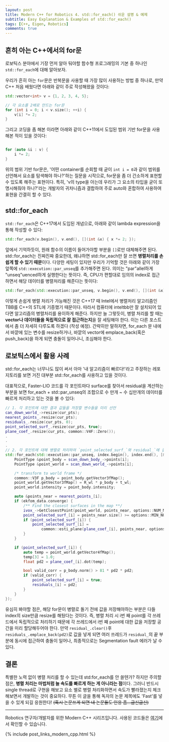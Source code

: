 ```yaml
---
layout: post
title: Modern C++ for Robotics 4. std::for_each() 쉬운 설명 & 예제
subtitle: Easy Explanation & Examples of std::for_each()
tags: [C++, Eigen, Robotics]
comments: true
---
```


## 흔히 아는 C++에서의 for문 

로보틱스 분야에서 기장 먼저 알아 둬야할 함수형 프로그래밍의 기본 중 하나인 `std::for_each`에 대해 알아보자.

우리가 흔히 아는 `for`문은 반복문을 사용할 때 가장 많이 사용하는 방법 중 하나로, 만약 C++ 처음 배웠다면 아래와 같이 주로 작성해왔을 것이다:

```cpp
std::vector<int> v = {1, 2, 3, 4, 5};

// 각 요소를 2배로 만드는 for문
for (int i = 0; i < v.size(); ++i) {
    v[i] *= 2;
}
```

그리고 코딩을 좀 해본 이라면 아래와 같이 C++11에서 도입된 범위 기반 for문을 사용해본 적이 있을 것이다:

```cpp

for (auto &i : v) {
    i *= 2;
}
```

위의 범위 기반 for문은, '어떤 container를 순회할 때 굳이 `int i = 0`과 같이 범위를 선언해서 요소를 탐색해야 하나?'하는 질문을 시작으로,
for문을 좀 더 간소하게 표현할 수 있도록 해주는 표현이다.
특히, 'v의 type을 아는데 우리가 그 요소의 타입을 굳이 또 명시해줘야 하나?'라는 개발자의 귀차니즘과 결합하여 주로 auto와 혼합하여 사용하여 표현을 간결히 할 수 있다.

## std::for_each

`std::for_each`은 C++17에서 도입된 개념으로, 아래와 같이 lambda expression을 통해 작성할 수 있다:

```cpp
std::for_each(v.begin(), v.end(), [](int &x) { x *= 2; });
```

앞에서 기억하듯이, 원래 함수의 이름이 들어가야할 부분을 `[]`로만 대체해주면 된다.
std::for_each는 진짜진짜 중요한데, 왜냐하면 std::for_each만 잘 쓰면 **병렬처리를 손쉽게 할 수 있기 때문**이다.
다양한 세팅이 있지만 우리가 기억할 것은 아래와 같이 가장 앞쪽에 `std::execution::par_unseq`를 추가해주면 된다.
의미는 "par"allel하게 "unseq"uenced하게 실행한다는 뜻이다. 즉, CPU가 편할대로 임의의 index로 접근하면서 해당 데이터를 병렬처리를 해준다는 뜻이다:

```cpp
std::for_each(std::execution::par_unseq, v.begin(), v.end(), [](int &x) { x *= 2; }); 
```

이렇게 손쉽게 병렬 처리가 가능해진 것은 C++17 때 Intel에서 병렬처리 알고리즘인 TBB를 C++의 STL에 기증했기 때문이다. 
따라서 컴퓨터에 inteltbb만 잘 설치되어 있다면 알고리즘의 병렬처리를 용이하게 해준다.
하지만 늘 그렇듯이, 병렬 처리를 할 때는 **vector나 데이터들을 독립적으로 잘 접근하는지**을 잘 세팅해야 한다. 이는 다른 포스트에서 좀 더 자세히 다루도록 하겠다 (작성 예정).
간략히만 말하자면, for_each 문 내에서 바깥에 있는 변수를 resize하거나, 바깥의 vector에 emplace_back(혹은 push_back)을 하게 되면 충돌이 일어나니, 조심해야 한다.


## 로보틱스에서 활용 사례

std::for_each는 너무나도 많이 써서 아마 '내 알고리즘이 빠르다!'라고 주장하는 레포지토리를 보면 거진 대부분 std::for_each를 사용하고 있을 것이다. 

대표적으로, Faster-LIO 코드를 각 포인트마다 surface를 찾아서 residual을 계산하는 부분을 보면 for_each + std::par_unseq의 조합으로 수 만개 ~ 수 십만개의 데이터를 빠르게 처리하고 있는 것을 볼 수 있다:

```cpp
// 1. 각 포인트에 대한 결과 값들을 저장할 변수들을 미리 선언
can_down_world_->resize(cur_pts);
nearest_points_.resize(cur_pts);
residuals_.resize(cur_pts, 0);
point_selected_surf_.resize(cur_pts, true);
plane_coef_.resize(cur_pts, common::V4F::Zero());
.
.
.
// 2. 각 포인트에 대해 병렬로 처리하여 `point_selected_surf_`와 residual_`에 결과 값 할당
std::for_each(std::execution::par_unseq, index.begin(), index.end(), [&](const size_t &i) {
    PointType &point_body = scan_down_body_->points[i];
    PointType &point_world = scan_down_world_->points[i];

    /* transform to world frame */
    common::V3F p_body = point_body.getVector3fMap();
    point_world.getVector3fMap() = R_wl * p_body + t_wl;
    point_world.intensity = point_body.intensity;

    auto &points_near = nearest_points_[i];
    if (ekfom_data.converge) {
        /** Find the closest surfaces in the map **/
        ivox_->GetClosestPoint(point_world, points_near, options::NUM_MATCH_POINTS);
        point_selected_surf_[i] = points_near.size() >= options::MIN_NUM_MATCH_POINTS;
        if (point_selected_surf_[i]) {
            point_selected_surf_[i] =
                common::esti_plane(plane_coef_[i], points_near, options::ESTI_PLANE_THRESHOLD);
        }
    }

    if (point_selected_surf_[i]) {
        auto temp = point_world.getVector4fMap();
        temp[3] = 1.0;
        float pd2 = plane_coef_[i].dot(temp);

        bool valid_corr = p_body.norm() > 81 * pd2 * pd2;
        if (valid_corr) {
            point_selected_surf_[i] = true;
            residuals_[i] = pd2;
        }
    }
});
```

유심히 봐야할 점은, 해당 for문이 병렬로 돌기 전에 값을 저장해야하는 부분은 다들 index의 size만큼 resize를 해뒀다는 것이다.
즉, 병렬 처리 시 i번 째 point를 각 쓰레드에서 독립적으로 처리하기 때문에 각 쓰레드에서 i번 째 point에 대한 값을 저장할 공간을 미리 할당해두어야 한다.
만약 `residual_.clear()`후 `residuals_.emplace_back(pd2)`로 값을 넣게 되면 여러 쓰레드가 `residual_`의 끝 부분에 동시에 접근하여 충돌이 일어나, 최종적으로는 Segmentation fault 에러가 날 수 있다.

## 결론 

특별한 노력 없이 병렬 처리를 할 수 있는데 std:for_each를 안 쓸텐가? 
하지만 주의할 점은, **병렬 처리는 마법처럼 늘 속도를 빠르게 하는 게 아니라는 점**이다.
그러니 반드시 single thread로 구현을 해보고 요소 별로 병렬 처리화하면서 속도가 빨라졌는지 체크해보면서 개발하는 것이 중요하다.
무튼 이 글을 통해 독자의 논문 제목에도 'Fast'를 넣을 수 있게 되길 응원한다! ~~(혹시 논문쓰게 되면 내 논문들도 인용 좀...굽신굽신)~~

---

Robotics 연구자/개발자를 위한 Modern C++ 시리즈입니다.
사용된 코드들은 [여기](https://github.com/LimHyungTae/moderncpp_study)에서 확인할 수 있습니다.

{% include post_links_modern_cpp.html %}

